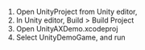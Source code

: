 1. Open UnityProject from Unity editor, 
2. In Unity editor, Build > Build Project
3. Open UnityAXDemo.xcodeproj
4. Select UnityDemoGame, and run